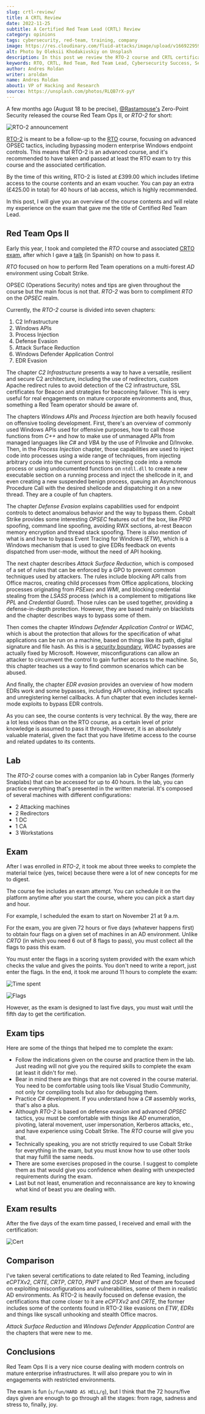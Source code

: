 ```yaml
---
slug: crtl-review/
title: A CRTL Review
date: 2022-11-25
subtitle: A Certified Red Team Lead (CRTL) Review
category: opinions
tags: cybersecurity, red-team, training, company
image: https://res.cloudinary.com/fluid-attacks/image/upload/v1669229599/blog/crtl-review/oleksii-khodakivskiy-RLQB7rX-pyY-unsplash.webp
alt: Photo by Oleksii Khodakivskiy on Unsplash
description: In this post we review the RTO-2 course and CRTL certification offered by Zero-Point Security.
keywords: RTO, CRTL, Red Team, Red Team Lead, Cybersecurity Success, Security Status, Ethical Hacking, Pentesting
author: Andres Roldan
writer: aroldan
name: Andres Roldan
about1: VP of Hacking and Research
source: https://unsplash.com/photos/RLQB7rX-pyY
---
```


A few months ago (August 18 to be precise),
[@Rastamouse's](https://twitter.com/_RastaMouse)
Zero-Point Security released the course Red Team Ops II,
or *RTO-2* for short:

![RTO-2 announcement](https://res.cloudinary.com/fluid-attacks/image/upload/v1669229599/blog/crtl-review/Screenshot_2022-11-23_102856.webp)

[RTO-2](https://training.zeropointsecurity.co.uk/courses/red-team-ops-ii)
is meant to be a follow-up to the
[RTO](https://training.zeropointsecurity.co.uk/courses/red-team-ops)
course, focusing on advanced OPSEC tactics, including
bypassing modern enterprise Windows endpoint controls.
This means that RTO-2 is an advanced course, and it's
recommended to have taken and passed at least the RTO
exam to try this course and the associated certification.

By the time of this writing, RTO-2 is listed at £399.00
which includes lifetime access to the course contents
and an exam voucher. You can pay an extra (£425.00 in total)
for 40 hours of lab access, which is highly recommended.

In this post, I will give you an overview of the course
contents and will relate my experience on the exam that
gave me the title of Certified Red Team Lead.

## Red Team Ops II

Early this year, I took and completed the *RTO* course
and associated
[CRTO exam](https://eu.badgr.com/public/assertions/T0j8f2HRS_yrqzNAndBn9Q),
after which I gave a
[talk](https://www.youtube.com/watch?v=a8sOW-Dnqwg)
(in Spanish) on how to pass it.

*RTO* focused on how to perform Red Team operations
on a multi-forest *AD* environment using Cobalt Strike.

OPSEC (Operations Security) notes and tips are given
throughout the course but the main focus is not that.
*RTO-2* was born to compliment *RTO* on the *OPSEC* realm.

Currently, the *RTO-2* course is divided into seven chapters:

1. C2 Infrastructure
1. Windows APIs
1. Process Injection
1. Defense Evasion
1. Attack Surface Reduction
1. Windows Defender Application Control
1. EDR Evasion

The chapter *C2 Infrastructure* presents a way to have
a versatile, resilient and secure C2 architecture,
including the use of redirectors, custom Apache
redirect rules to avoid detection of the C2 infrastructure,
SSL certificates for Beacon and strategies for
beaconing failover. This is very useful for real
engagements on mature corporate environments and, thus,
something a Red Team operator should be aware of.

The chapters *Windows APIs* and *Process Injection*
are both heavily focused on offensive tooling
development. First, there's an overview of commonly
used Windows APIs used for offensive purposes,
how to call those functions from *C++*
and how to make use of unmanaged APIs from managed
languages like *C#* and *VBA* by the use of P/Invoke
and D/Invoke. Then, in the *Process Injection*
chapter, those capabilities are used to inject code into
processes using a wide range of techniques, from
injecting arbitrary code into the current process
to injecting code into a remote process or using
undocumented functions on `ntdll.dll` to create
a new executable section on a running process and
inject the shellcode in it, and even creating a new
suspended benign process, queuing an Asynchronous Procedure
Call with the desired shellcode and dispatching it on a
new thread. They are a couple of fun chapters.

The chapter *Defense Evasion* explains capabilities
used for endpoint controls to detect anomalous
behavior and the way to bypass them. Cobalt Strike
provides some interesting *OPSEC* features out of the box,
like *PPID* spoofing, command line spoofing, avoiding
RWX sections, at-rest Beacon memory encryption
and thread stack spoofing. There is also mention
of what is and how to bypass Event Tracing for
Windows (*ETW*), which is a Windows mechanism that
is used to give EDRs feedback on events dispatched
from user-mode, without the need of API hooking.

The next chapter describes *Attack Surface Reduction*,
which is composed of a set of rules that can be enforced
by a GPO to prevent common techniques used
by attackers. The rules include blocking API calls from
Office macros, creating child processes from Office
applications, blocking processes originating from
*PSExec* and *WMI*, and blocking credential stealing from
the *LSASS* process (which is a complement to mitigations
like *PPL* and *Credential Guard*). Those rules can be
used together, providing a defense-in-depth protection.
However, they are based mainly on blacklists
and the chapter describes ways to bypass some of them.

Then comes the chapter *Windows Defender Application Control*
or *WDAC*, which is about the protection
that allows for the specification of what applications
can be run on a machine, based on things like its path,
digital signature and file hash. As this is a
[security boundary](https://www.microsoft.com/en-us/msrc/windows-security-servicing-criteria),
*WDAC* bypasses are actually fixed by Microsoft.
However, misconfigurations can allow an attacker to
circumvent the control to gain further access to the
machine. So, this chapter teaches us a way to find common
scenarios which can be abused.

And finally, the chapter *EDR evasion* provides
an overview of how modern EDRs work and some
bypasses, including API unhooking, indirect
syscalls and unregistering kernel callbacks. A
fun chapter that even includes kernel-mode
exploits to bypass EDR controls.

As you can see, the course contents is very technical.
By the way,
there are a lot less videos than on the RTO
course, as a certain level of prior knowledge is assumed
to pass it through. However, it is an absolutely
valuable material, given the fact that you have
lifetime access to the course and related
updates to its contents.

<cta-banner
  buttontxt="Read more"
  link="/solutions/red-teaming/"
  title="Get started with Fluid Attacks' Red Teaming solution right now"
/>

## Lab

The *RTO-2* course comes with a companion lab
in Cyber Ranges (formerly Snaplabs) that can be accessed for up to 40 hours.
In the lab, you can practice everything
that's presented in the written material. It's composed
of several machines with different configurations:

- 2 Attacking machines
- 2 Redirectors
- 1 DC
- 1 CA
- 3 Workstations

## Exam

After I was enrolled in *RTO-2*, it took me about three
weeks to complete the material twice (yes, twice) because
there were a lot of new concepts for me to digest.

The course fee includes an exam attempt. You can schedule it
on the platform anytime after you start the course, where
you can pick a start day and hour.

For example, I scheduled the exam to start on November 21 at
9 a.m.

For the exam, you are given 72 hours or
five days (whatever happens first) to obtain four
flags on a given set of machines in an AD environment.
Unlike *CRTO* (in which you need 6 out of 8 flags to pass),
you must collect all the flags to pass this exam.

You must enter the flags in a scoring system
provided with the exam which checks the value and
gives the points. You don't need to write a report, just
enter the flags. In the end, it took me around
11 hours to complete the exam:

![Time spent](https://res.cloudinary.com/fluid-attacks/image/upload/v1669229599/blog/crtl-review/Screenshot_2022-11-22_160255.webp)

![Flags](https://res.cloudinary.com/fluid-attacks/image/upload/v1669229599/blog/crtl-review/Screenshot_2022-11-22_160334.webp)

However, as the exam is designed to last five days, you must
wait until the fifth day to get the certification.

## Exam tips

Here are some of the things that helped me to complete
the exam:

- Follow the indications given on the course and practice
  them in the lab. Just reading will not give you the
  required skills to complete the exam (at least it didn't for me).
- Bear in mind there are things that are not covered in the
  course material. You need to be comfortable using
  tools like Visual Studio Community, not only for
  compiling tools but also for debugging them.
- Practice *C#* development. If you understand
  how a *C#* assembly works, that's also a plus.
- Although *RTO-2* is based on defense evasion and
  advanced *OPSEC* tactics, you must be comfortable with
  things like *AD* enumeration, pivoting, lateral movement,
  user impersonation, Kerberos attacks, etc., and
  have experience using Cobalt Strike. The *RTO* course
  will give you that.
- Technically speaking, you are not strictly required
  to use Cobalt Strike for everything in the exam, but you
  must know how to use other tools that may fulfill
  the same needs.
- There are some exercises proposed in the course. I
  suggest to complete them as that would give you
  confidence when dealing with unexpected requirements
  during the exam.
- Last but not least, enumeration and reconnaissance
  are key to knowing what kind of beast you are
  dealing with.

## Exam results

After the five days of the exam time passed, I received
and email with the certification:

![Cert](https://res.cloudinary.com/fluid-attacks/image/upload/v1669901155/blog/crtl-review/cert1.webp)

## Comparison

I've taken several certifications to date related to
Red Teaming, including *eCPTXv2*, *CRTE*, *CRTP*, *CRTO*,
*PNPT* and *OSCP*. Most of them are focused on exploiting
misconfigurations and vulnerabilities, some of them in
realistic AD environments. As RTO-2 is heavily focused
on defense evasion, the certifications that come closer
to it are *eCPTXv2* and *CRTE*, the former includes some
of the contents found in RTO-2 like evasions on *ETW*,
*EDRs* and things like syscall unhooking and stealth
Office macros.

*Attack Surface Reduction* and
*Windows Defender Appplication Control* are the chapters
that were new to me.

## Conclusions

Red Team Ops II is a very nice course dealing with modern
controls on mature enterprise infrastructures. It will
also prepare you to win in engagements with restricted
environments.

The exam is fun (`s/fun/HARD AS HELL/g`), but I think that the
72 hours/five days given are enough to go through all the stages:
from rage, sadness and stress to, finally, joy.
